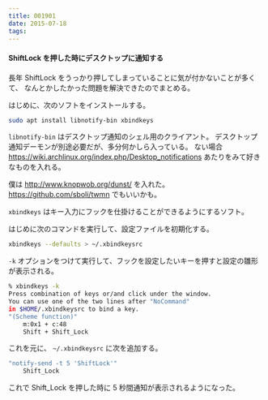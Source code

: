 ```yaml
---
title: 001901
date: 2015-07-18
tags:
---
```


#### ShiftLock を押した時にデスクトップに通知する

長年 ShiftLock をうっかり押してしまっていることに気が付かないことが多くて、
なんとかしたかった問題を解決できたのでまとめる。

はじめに、次のソフトをインストールする。

```sh
sudo apt install libnotify-bin xbindkeys
```

`libnotify-bin` はデスクトップ通知のシェル用のクライアント。
デスクトップ通知デーモンが別途必要だが、多分何かしら入っている。
ない場合 https://wiki.archlinux.org/index.php/Desktop_notifications あたりをみて好きなものを入れる。

僕は http://www.knopwob.org/dunst/ を入れた。 https://github.com/sboli/twmn でもいいかも。

`xbindkeys` はキー入力にフックを仕掛けることができるようにするソフト。

はじめに次のコマンドを実行して、設定ファイルを初期化する。

```sh
xbindkeys --defaults > ~/.xbindkeysrc
```

`-k` オプションをつけて実行して、フックを設定したいキーを押すと設定の雛形が表示される。

```sh
% xbindkeys -k
Press combination of keys or/and click under the window.
You can use one of the two lines after "NoCommand"
in $HOME/.xbindkeysrc to bind a key.
"(Scheme function)"
    m:0x1 + c:48
    Shift + Shift_Lock
```

これを元に、 `~/.xbindkeysrc` に次を追加する。

```sh
"notify-send -t 5 'ShiftLock'"
    Shift_Lock
```

これで Shift_Lock を押した時に 5 秒間通知が表示されるようになった。
